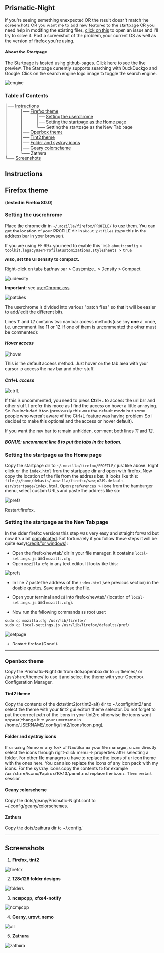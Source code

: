 ## Prismatic-Night

If you're seeing something unexpected OR the result doesn't match the screenshots OR you want me to add new features to the startpage OR you need help in modifing the existing files, [click on this](https://github.com/dbuxy218/Prismatic-Night/issues/new/choose) to open an issue and I'll try to solve it. Post a screenshot of the problem, your current OS as well as the version of firefox you're using. 

#### About the Startpage

The Startpage is hosted using github-pages. [Click here](https://dbuxy218.github.io/Prismatic-Night/) to see the live preview.
The Startpage currently supports searching with DuckDuckgo and Google. Click on the search engine logo image to toggle the search engine.

![engine](/screenshots/engineToggle.gif)

### Table of Contents
│── [Instructions](#Instructions)<br>│   │── [Firefox theme](#Firefoxtheme)<br>│   │   │── [Setting the userchrome](#userchrome)<br>│   │   │── [Setting the startpage as the Home page](#homepage)<br>│   │   └── [Setting the startpage as the New Tab page](#newtab)<br>│   │── [Openbox theme](#openbox)<br>│   │── [Tint2 theme](#tint2)<br>│   │── [Folder and systray icons](#icons)<br>│   │── [Geany colorscheme](#geany)<br>│   └── [Zathura](#zathura)<br>└── [Screenshots](#scrots)<br>

## Instructions <a name="Instructions"></a>

## Firefox theme <a name="Firefoxtheme"></a>
(**tested in Firefox 80.0**)

### Setting the userchrome <a name="userchrome"></a>
Place the chrome dir in `~/.mozilla/firefox/PROFILE/` to use them. You can get the location of your PROFILE dir in `about:profiles` (type this in the address bar in your browser).

If you are using FF 69+ you need to enable this first: `about:config > toolkit.legacyUserProfileCustomizations.stylesheets > true`

**Also, set the UI density to compact.**

Right-click on tabs bar/nav bar > Customize.. > Density > Compact

![uidensity](/screenshots/uidensity.png)

**Important**: see [userChrome.css](https://github.com/dbuxy218/Prismatic-Night/blob/master/firefox/chrome/userChrome.css)

![patches](/screenshots/patches.png)

The userchrome is divided into various "patch files" so that it will be easier to add/ edit the different bits.

Lines *11* and *12* contains two nav bar access methods(use any **one** at once, i.e. uncomment line 11 or 12. If one of them is uncommented the other must be commented):

#### *Hover access*

![hover](/screenshots/hover.gif)

This is the default access method. Just hover on the tab area with your cursor to access the nav bar and other stuff.


#### *Ctrl+L access*

![ctrlL](/screenshots/ctrl_L.gif)

If this is uncommented, you need to press **Ctrl+L** to access the url bar and other stuff. I prefer this mode as I find the access on hover a little annoying. So i've included it too.(previously this was the default mode but some people who weren't aware of the Ctrl+L feature was having problem. So i decided to make this optional and the access on hover default).

If you want the nav bar to remain unhidden, comment both lines *11* and *12*.

##### **BONUS**: uncomment line 8 to put the tabs in the bottom. 

### Setting the startpage as the Home page <a name="homepage"></a>

Copy the startpage dir to `~/.mozilla/firefox/PROFILE/` just like above. Right click on the `index.html` from the startpage dir and open with firefox. Now copy the location of the file from the address bar. It looks like this: `file:///home/debasis/.mozilla/firefox/sawjo289.default-esr/startpage/index.html`. Open `preferences > Home` from the hamburger menu, select custom URLs and paste the address like so:

![prefs](/screenshots/pref.png)

Restart firefox.

### Setting the startpage as the New Tab page <a name="newtab"></a>
In the older firefox versions this step was very easy and straight forward but now it's a bit [complicated](https://support.mozilla.org/en-US/kb/customizing-firefox-using-autoconfig). But fortunately if you follow these steps it will be quite easy([credit/for windows](https://www.reddit.com/r/firefox/comments/ge86z4/newtab_page_to_local_file_firefox_76_redux/)):

- Open the firefox/newtab/ dir in your file manager. It contains `local-settings.js` and `mozilla.cfg`.
- Open `mozilla.cfg` in any text editor. It looks like this:

![prefs](/screenshots/cfg.png)

- In line 7 paste the address of the `index.html`(see previous section) in the double quotes. Save and close the file.

- Open your terminal and `cd` into firefox/newtab/ (location of `local-settings.js` and `mozilla.cfg`). 
- Now run the following commands as root user:
```
sudo cp mozilla.cfg /usr/lib/firefox/
sudo cp local-settings.js /usr/lib/firefox/defaults/pref/
```
![setpage](/screenshots/setpage.png)
- Restart firefox (Done!).

---

### Openbox theme <a name="openbox"></a>

Copy the Prismatic-Night dir from dots/openbox dir to ~/.themes/ or /usr/share/themes/ to use it and select the theme with your Openbox Configuration Manager.

#### Tint2 theme <a name="tint2"></a>

Copy the contents of the dots/tint2(or tint2-alt) dir to ~/.config/tint2/ and select the theme with your tint2 gui editor/ theme selector. Do not forget to put the correct path of the icons in your tint2rc otherwise the icons wont appear(change it to your username in /home/USERNAME/.config/tint2/icons/icon.png).

#### Folder and systray icons <a name="icons"></a>

If ur using Nemo or any fork of Nautilus as your file manager, u can directly select the icons through right-click menu -> properties after selecting a folder. For other file managers u have to replace the icons of ur icon theme with the ones here. You can also replace the icons of any icon pack with my icons. For the systray icons copy the contents to for example /usr/share/icons/Papirus/16x16/panel and replace the icons. Then restart session.

#### Geany colorscheme <a name="geany"></a>

Copy the dots/geany/Prismatic-Night.conf to ~/.config/geany/colorschemes.

#### Zathura <a name="zathura"></a>

Copy the dots/zathura dir to ~/.config/

---

## Screenshots <a name="scrots"></a>

1. **Firefox**, **tint2**

![firefox](/screenshots/ff.png)

2. **128x128 folder designs**

![folders](/screenshots/folders.png)

3. **ncmpcpp**, **xfce4-notify**

![ncmpcpp](/screenshots/ncmpcpp.png)

4. **Geany**, **urxvt**, **nemo**

![all](/screenshots/all.png)

5. **Zathura**

![zathura](/screenshots/zathura.png)
